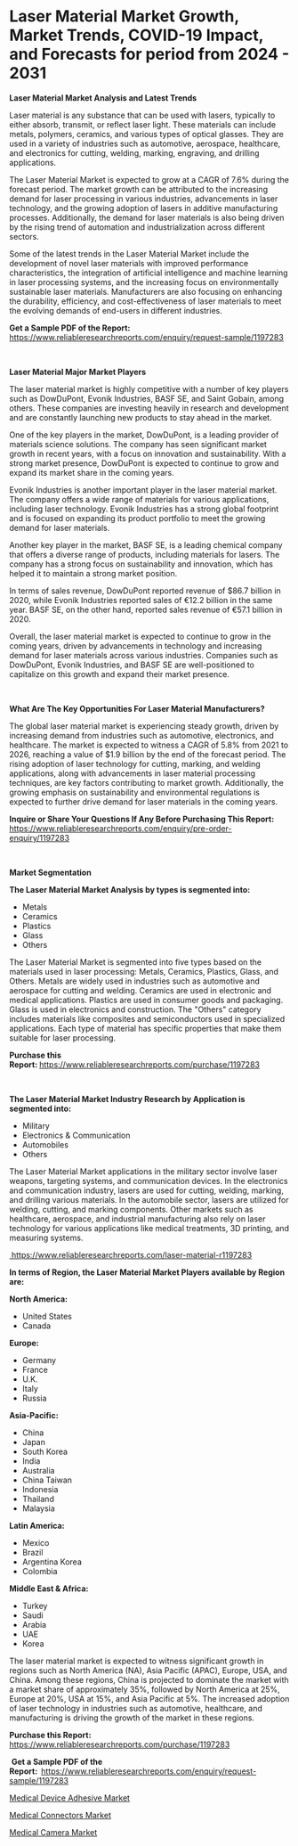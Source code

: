 <p><h1>Laser Material Market Growth, Market Trends, COVID-19 Impact, and Forecasts for period from 2024 - 2031</h1></p><p><strong>Laser Material Market Analysis and Latest Trends</strong></p>
<p><p>Laser material is any substance that can be used with lasers, typically to either absorb, transmit, or reflect laser light. These materials can include metals, polymers, ceramics, and various types of optical glasses. They are used in a variety of industries such as automotive, aerospace, healthcare, and electronics for cutting, welding, marking, engraving, and drilling applications.</p><p>The Laser Material Market is expected to grow at a CAGR of 7.6% during the forecast period. The market growth can be attributed to the increasing demand for laser processing in various industries, advancements in laser technology, and the growing adoption of lasers in additive manufacturing processes. Additionally, the demand for laser materials is also being driven by the rising trend of automation and industrialization across different sectors.</p><p>Some of the latest trends in the Laser Material Market include the development of novel laser materials with improved performance characteristics, the integration of artificial intelligence and machine learning in laser processing systems, and the increasing focus on environmentally sustainable laser materials. Manufacturers are also focusing on enhancing the durability, efficiency, and cost-effectiveness of laser materials to meet the evolving demands of end-users in different industries.</p></p>
<p><strong>Get a Sample PDF of the Report:&nbsp;</strong> <a href="https://www.reliableresearchreports.com/enquiry/request-sample/1197283">https://www.reliableresearchreports.com/enquiry/request-sample/1197283</a></p>
<p>&nbsp;</p>
<p><strong>Laser Material Major Market Players</strong></p>
<p><p>The laser material market is highly competitive with a number of key players such as DowDuPont, Evonik Industries, BASF SE, and Saint Gobain, among others. These companies are investing heavily in research and development and are constantly launching new products to stay ahead in the market.</p><p>One of the key players in the market, DowDuPont, is a leading provider of materials science solutions. The company has seen significant market growth in recent years, with a focus on innovation and sustainability. With a strong market presence, DowDuPont is expected to continue to grow and expand its market share in the coming years.</p><p>Evonik Industries is another important player in the laser material market. The company offers a wide range of materials for various applications, including laser technology. Evonik Industries has a strong global footprint and is focused on expanding its product portfolio to meet the growing demand for laser materials.</p><p>Another key player in the market, BASF SE, is a leading chemical company that offers a diverse range of products, including materials for lasers. The company has a strong focus on sustainability and innovation, which has helped it to maintain a strong market position.</p><p>In terms of sales revenue, DowDuPont reported revenue of $86.7 billion in 2020, while Evonik Industries reported sales of €12.2 billion in the same year. BASF SE, on the other hand, reported sales revenue of €57.1 billion in 2020.</p><p>Overall, the laser material market is expected to continue to grow in the coming years, driven by advancements in technology and increasing demand for laser materials across various industries. Companies such as DowDuPont, Evonik Industries, and BASF SE are well-positioned to capitalize on this growth and expand their market presence.</p></p>
<p>&nbsp;</p>
<p><strong>What Are The Key Opportunities For Laser Material Manufacturers?</strong></p>
<p><p>The global laser material market is experiencing steady growth, driven by increasing demand from industries such as automotive, electronics, and healthcare. The market is expected to witness a CAGR of 5.8% from 2021 to 2026, reaching a value of $1.9 billion by the end of the forecast period. The rising adoption of laser technology for cutting, marking, and welding applications, along with advancements in laser material processing techniques, are key factors contributing to market growth. Additionally, the growing emphasis on sustainability and environmental regulations is expected to further drive demand for laser materials in the coming years.</p></p>
<p><strong>Inquire or Share Your Questions If Any Before Purchasing This Report:</strong> <a href="https://www.reliableresearchreports.com/enquiry/pre-order-enquiry/1197283">https://www.reliableresearchreports.com/enquiry/pre-order-enquiry/1197283</a></p>
<p>&nbsp;</p>
<p><strong>Market Segmentation</strong></p>
<p><strong>The Laser Material Market Analysis by types is segmented into:</strong></p>
<p><ul><li>Metals</li><li>Ceramics</li><li>Plastics</li><li>Glass</li><li>Others</li></ul></p>
<p><p>The Laser Material Market is segmented into five types based on the materials used in laser processing: Metals, Ceramics, Plastics, Glass, and Others. Metals are widely used in industries such as automotive and aerospace for cutting and welding. Ceramics are used in electronic and medical applications. Plastics are used in consumer goods and packaging. Glass is used in electronics and construction. The "Others" category includes materials like composites and semiconductors used in specialized applications. Each type of material has specific properties that make them suitable for laser processing.</p></p>
<p><strong>Purchase this Report:&nbsp;</strong><a href="https://www.reliableresearchreports.com/purchase/1197283">https://www.reliableresearchreports.com/purchase/1197283</a></p>
<p>&nbsp;</p>
<p><strong>The Laser Material Market Industry Research by Application is segmented into:</strong></p>
<p><ul><li>Military</li><li>Electronics & Communication</li><li>Automobiles</li><li>Others</li></ul></p>
<p><p>The Laser Material Market applications in the military sector involve laser weapons, targeting systems, and communication devices. In the electronics and communication industry, lasers are used for cutting, welding, marking, and drilling various materials. In the automobile sector, lasers are utilized for welding, cutting, and marking components. Other markets such as healthcare, aerospace, and industrial manufacturing also rely on laser technology for various applications like medical treatments, 3D printing, and measuring systems.</p></p>
<p><a href="https://www.reliableresearchreports.com/laser-material-r1197283">&nbsp;https://www.reliableresearchreports.com/laser-material-r1197283</a></p>
<p><strong>In terms of Region, the Laser Material Market Players available by Region are:</strong></p>
<p>
    <p> <strong> North America: </strong>
        <ul>
            <li>United States</li>
            <li>Canada</li>
        </ul>
        </p> 
    <p> <strong> Europe: </strong>
        <ul>
            <li>Germany</li>
            <li>France</li>
            <li>U.K.</li>
            <li>Italy</li>
            <li>Russia</li>
        </ul>
        </p> 
    <p> <strong> Asia-Pacific: </strong>
        <ul>
            <li>China</li>
            <li>Japan</li>
            <li>South Korea</li>
            <li>India</li>
            <li>Australia</li>
            <li>China Taiwan</li>
            <li>Indonesia</li>
            <li>Thailand</li>
            <li>Malaysia</li>
        </ul>
        </p> 
    <p> <strong> Latin America: </strong>
        <ul>
            <li>Mexico</li>
            <li>Brazil</li>
            <li>Argentina Korea</li>
            <li>Colombia</li>
        </ul>
        </p> 
    <p> <strong> Middle East & Africa: </strong>
        <ul>
            <li>Turkey</li>
            <li>Saudi</li>
            <li>Arabia</li>
            <li>UAE</li>
            <li>Korea</li>
        </ul>
    </p>
    </p>
<p><p>The laser material market is expected to witness significant growth in regions such as North America (NA), Asia Pacific (APAC), Europe, USA, and China. Among these regions, China is projected to dominate the market with a market share of approximately 35%, followed by North America at 25%, Europe at 20%, USA at 15%, and Asia Pacific at 5%. The increased adoption of laser technology in industries such as automotive, healthcare, and manufacturing is driving the growth of the market in these regions.</p></p>
<p><strong>Purchase this Report: </strong><a href="https://www.reliableresearchreports.com/purchase/1197283">https://www.reliableresearchreports.com/purchase/1197283</a></p>
<p>&nbsp;<strong>Get a Sample PDF of the Report:&nbsp;&nbsp;</strong><a href="https://www.reliableresearchreports.com/enquiry/request-sample/1197283">https://www.reliableresearchreports.com/enquiry/request-sample/1197283</a></p>
<p><strong></strong></p>
<p><p><a href="https://view.publitas.com/reportprime-1/medical-device-adhesive-market-size-market-segmentation-market-trends-and-growth-analysis-forecast-till-2031/">Medical Device Adhesive Market</a></p><p><a href="https://view.publitas.com/reportprime-1/medical-connectors-market-trends-focusing-on-medical-connectors-market-insight-and-forecast-analysis-2024-2031/">Medical Connectors Market</a></p><p><a href="https://view.publitas.com/reportprime-1/global-medical-camera-market-size-is-expected-to-reach-at-a-cagr-of-8-6-and-this-report-covers-market-growth-trend-opportunity-and-forecast-2024-2031/">Medical Camera Market</a></p></p>